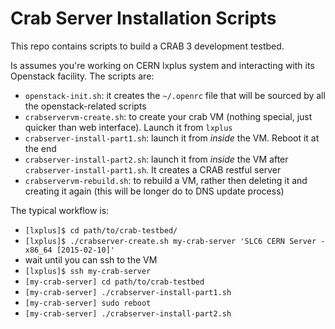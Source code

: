 # Crab Server Installation Scripts

This repo contains scripts to build a CRAB 3 development testbed.

Is assumes you're working on CERN lxplus system and interacting with its Openstack facility.
The scripts are:

  * `openstack-init.sh`: it creates the `~/.openrc` file that will be sourced by all the openstack-related scripts
  * `crabservervm-create.sh`: to create your crab VM (nothing special, just quicker than web interface). Launch it from  `lxplus`
  * `crabserver-install-part1.sh`: launch it from *inside* the VM. Reboot it at the end 
  * `crabserver-install-part2.sh`: launch it from *inside* the VM after `crabserver-install-part1.sh`. It creates a CRAB restful server
  * `crabservervm-rebuild.sh`: to rebuild a VM, rather then deleting it and creating it again (this will be longer do to DNS update process)


The typical workflow is:

  * `[lxplus]$ cd path/to/crab-testbed/`
  * `[lxplus]$ ./crabserver-create.sh my-crab-server 'SLC6 CERN Server - x86_64 [2015-02-10]'`
  * wait until you can ssh to the VM
  * `[lxplus]$ ssh my-crab-server`
  * `[my-crab-server] cd path/to/crab-testbed`
  * `[my-crab-server] ./crabserver-install-part1.sh`
  * `[my-crab-server] sudo reboot`
  * `[my-crab-server] ./crabserver-install-part2.sh`

